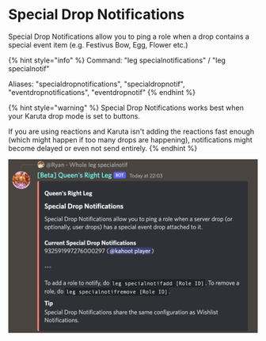 # Special Drop Notifications

Special Drop Notifications allow you to ping a role when a drop contains a special event item (e.g. Festivus Bow, Egg, Flower etc.)

{% hint style="info" %}
Command: "leg specialnotifications" / "leg specialnotif"

Aliases: "specialdropnotifications", "specialdropnotif", "eventdropnotifications", "eventdropnotif"
{% endhint %}

{% hint style="warning" %}
Special Drop Notifications works best when your Karuta drop mode is set to buttons.

If you are using reactions and Karuta isn't adding the reactions fast enough (which might happen if too many drops are happening), notifications might become delayed or even not send entirely.
{% endhint %}

![Example of the specialnotif command](<../../.gitbook/assets/image (29).png>)

